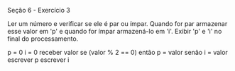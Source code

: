 Seção 6 - Exercício 3

Ler um número e verificar se ele é par ou ímpar. Quando for par armazenar esse valor em 'p' e quando for ímpar armazená-lo em 'i'.
Exibir 'p' e 'i' no final do processamento.

p = 0
i = 0
receber valor
se (valor % 2 == 0) então
    p = valor
senão
    i = valor
escrever p
escrever i
